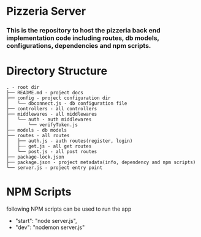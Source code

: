 # Pizzeria Server

### This is the repository to host the pizzeria back end implementation code including routes, db models, configurations, dependencies and npm scripts.


# Directory Structure
```
. - root dir
├── README.md - project docs
├── config - project configuration dir
│   └── dbconnect.js - db configuration file
├── controllers - all controllers
├── middlewares - all middlewares
│   └── auth - auth middlewares
│       └── verifyToken.js
├── models - db models
├── routes - all routes
│   ├── auth.js - auth routes(register, login)
│   ├── get.js - all get routes
│   └── post.js - all post routes
├── package-lock.json
├── package.json - project metadata(info, dependency and npm scripts)
└── server.js - project entry point
```

# NPM Scripts
following NPM scripts can  be used to run the app
- "start": "node server.js",
- "dev": "nodemon server.js"